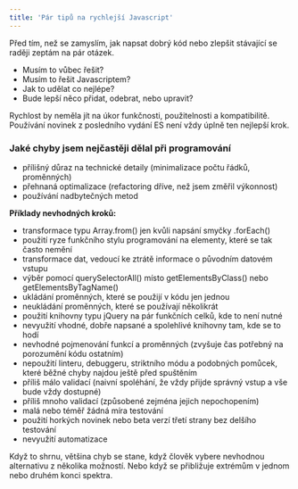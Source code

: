 ```yaml
---
title: 'Pár tipů na rychlejší Javascript'
---
```


Před tím, než se zamyslím, jak napsat dobrý kód nebo zlepšit stávající se raději zeptám na pár otázek.
* Musím to vůbec řešit?
* Musím to řešit Javascriptem?
* Jak to udělat co nejlépe?
* Bude lepší něco přidat, odebrat, nebo upravit?

Rychlost by neměla jít na úkor funkčnosti, použitelnosti a kompatibilitě. Používání novinek z posledního vydání ES není vždy úplně ten nejlepší krok.
### Jaké chyby jsem nejčastěji dělal při programování
* přílišný důraz na technické detaily (minimalizace počtu řádků, proměnných)
* přehnaná optimalizace (refactoring dříve, než jsem změřil výkonnost)
* používání nadbytečných metod

**Příklady nevhodných kroků:**
* transformace typu Array.from() jen kvůli napsání smyčky .forEach()
* použití ryze funkčního stylu programování na elementy, které se tak často nemění
* transformace dat, vedoucí ke ztrátě informace o původním datovém vstupu
* výběr pomocí querySelectorAll() místo getElementsByClass() nebo getElementsByTagName()
* ukládání proměnných, které se použijí v kódu jen jednou
* neukládání proměnných, které se používají několikrát
* použití knihovny typu jQuery na pár funkčních celků, kde to není nutné
* nevyužití vhodné, dobře napsané a spolehlivé knihovny tam, kde se to hodí
* nevhodné pojmenování funkcí a proměnných (zvyšuje čas potřebný na porozumění kódu ostatním)
* nepoužití linteru, debuggeru, striktního módu a podobných pomůcek, které běžné chyby najdou ještě před spuštěním
* příliš málo validací (naivní spoléhání, že vždy přijde správný vstup a vše bude vždy dostupné)
* příliš mnoho validací (způsobené zejména jejich nepochopením)
* malá nebo téměř žádná míra testování
* použití horkých novinek nebo beta verzí třetí strany bez delšího testování
* nevyužití automatizace

Když to shrnu, většina chyb se stane, když člověk vybere nevhodnou alternativu z několika možností. Nebo když se přibližuje extrémům v jednom nebo druhém konci spektra.